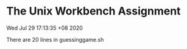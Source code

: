 # The Unix Workbench Assignment

Wed Jul 29 17:13:35 +08 2020

There are 20 lines in guessinggame.sh
